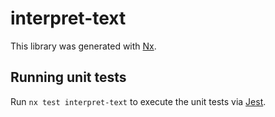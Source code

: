 # interpret-text

This library was generated with [Nx](https://nx.dev).

## Running unit tests

Run `nx test interpret-text` to execute the unit tests via [Jest](https://jestjs.io).
